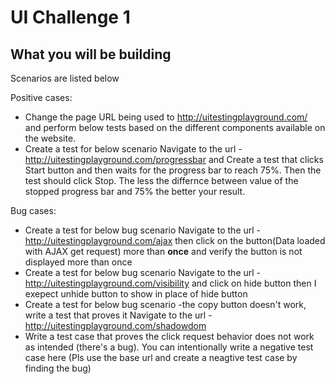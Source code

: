 # UI Challenge 1

## What you will be building

 Scenarios are listed below
  
  Positive cases:
  * Change the page URL being used to http://uitestingplayground.com/ and perform below tests based on the different components available on the website.
  * Create a test for below scenario
    Navigate to the url -http://uitestingplayground.com/progressbar and Create a test that clicks Start button and then waits for the progress bar to reach     75%. Then the test should click Stop. The less the differnce between value of the stopped progress bar and 75% the better your result.
    
  Bug cases: 
  * Create a test for below bug scenario
    Navigate to the url - http://uitestingplayground.com/ajax then click on the button(Data loaded with AJAX get request) more than **once** and verify the     button is not displayed more than once
  * Create a test for below bug scenario
    Navigate to the url - http://uitestingplayground.com/visibility and click on hide button then I exepect unhide button to show in place of hide button
  * Create a test for below bug scenario -the copy button doesn't work, write a test that proves it
    Navigate to the url -http://uitestingplayground.com/shadowdom
  * Write a test case that proves the click request behavior does not work as intended (there's a bug). You can intentionally write a negative test case       here (Pls use the base url and create a neagtive test case by finding the bug)
